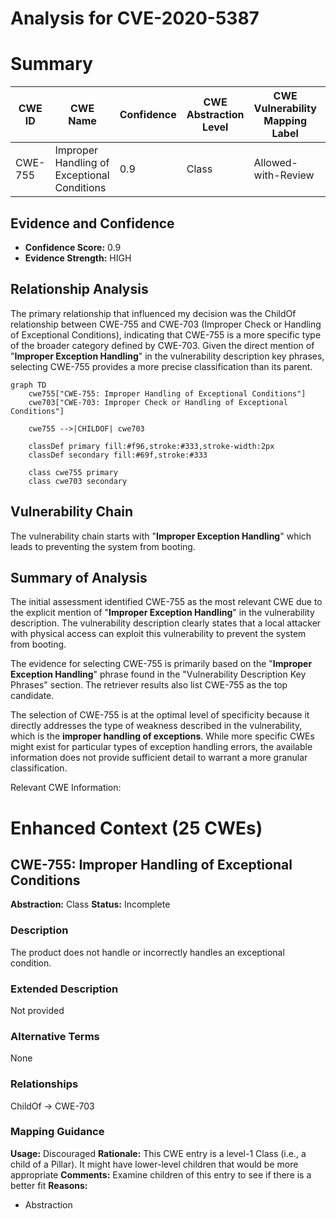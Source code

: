 # Analysis for CVE-2020-5387

# Summary
| CWE ID | CWE Name | Confidence | CWE Abstraction Level | CWE Vulnerability Mapping Label | CWE-Vulnerability Mapping Notes |
|---|---|---|---|---|---|
| CWE-755 | Improper Handling of Exceptional Conditions | 0.9 | Class | Allowed-with-Review | Primary CWE |

## Evidence and Confidence

*   **Confidence Score:** 0.9
*   **Evidence Strength:** HIGH

## Relationship Analysis
The primary relationship that influenced my decision was the ChildOf relationship between CWE-755 and CWE-703 (Improper Check or Handling of Exceptional Conditions), indicating that CWE-755 is a more specific type of the broader category defined by CWE-703. Given the direct mention of "**Improper Exception Handling**" in the vulnerability description key phrases, selecting CWE-755 provides a more precise classification than its parent.

```mermaid
graph TD
    cwe755["CWE-755: Improper Handling of Exceptional Conditions"]
    cwe703["CWE-703: Improper Check or Handling of Exceptional Conditions"]
    
    cwe755 -->|CHILDOF| cwe703
    
    classDef primary fill:#f96,stroke:#333,stroke-width:2px
    classDef secondary fill:#69f,stroke:#333
    
    class cwe755 primary
    class cwe703 secondary
```

## Vulnerability Chain
The vulnerability chain starts with "**Improper Exception Handling**" which leads to preventing the system from booting.

## Summary of Analysis
The initial assessment identified CWE-755 as the most relevant CWE due to the explicit mention of "**Improper Exception Handling**" in the vulnerability description. The vulnerability description clearly states that a local attacker with physical access can exploit this vulnerability to prevent the system from booting.

The evidence for selecting CWE-755 is primarily based on the "**Improper Exception Handling**" phrase found in the "Vulnerability Description Key Phrases" section. The retriever results also list CWE-755 as the top candidate.

The selection of CWE-755 is at the optimal level of specificity because it directly addresses the type of weakness described in the vulnerability, which is the **improper handling of exceptions**. While more specific CWEs might exist for particular types of exception handling errors, the available information does not provide sufficient detail to warrant a more granular classification.

Relevant CWE Information:

# Enhanced Context (25 CWEs)

## CWE-755: Improper Handling of Exceptional Conditions
**Abstraction:** Class
**Status:** Incomplete

### Description
The product does not handle or incorrectly handles an exceptional condition.

### Extended Description
Not provided

### Alternative Terms
None

### Relationships
ChildOf -> CWE-703

### Mapping Guidance
**Usage:** Discouraged
**Rationale:** This CWE entry is a level-1 Class (i.e., a child of a Pillar). It might have lower-level children that would be more appropriate
**Comments:** Examine children of this entry to see if there is a better fit
**Reasons:**
- Abstraction